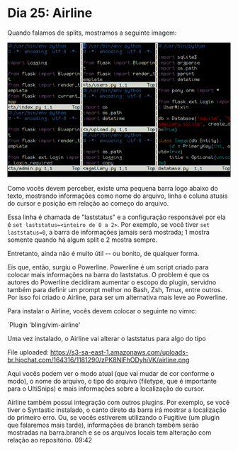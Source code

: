 # Dia 25: Airline

Quando falamos de splits, mostramos a seguinte imagem:

![](all.png)

Como vocês devem perceber, existe uma pequena barra logo abaixo do texto, mostrando informações como nome do arquivo, linha e coluna atuais do cursor e posição em relação ao começo do arquivo.

Essa linha é chamada de "laststatus" e a configuração responsável por ela é `set laststatus=<inteiro de 0 a 2>`. Por exemplo, se você tiver `set laststatus=0`, a barra de informações jamais será mostrada; 1 mostra somente quando há algum split e 2 mostra sempre.

Entretanto, ainda não é muito útil -- ou bonito, de qualquer forma.

Eis que, então, surgiu o Powerline. Powerline é um script criado para colocar mais informações na barra do laststatus. O problem é que os autores do Powerline decidiram aumentar o escopo do plugin, servidno também para definir um prompt melhor no Bash, Zsh, Tmux, entre outros. Por isso foi criado o Airline, para ser um alternativa mais leve ao Powerline.

Para instalar o Airline, vocês devem colocar o seguinte no vimrc:

`Plugin 'bling/vim-airline'

Uma vez instalado, o Airline vai alterar o laststatus para algo do tipo

File uploaded: https://s3-sa-east-1.amazonaws.com/uploads-br.hipchat.com/164316/1181290/zPK8NlFhODyhiVK/airline.png

Aqui vocês podem ver o modo atual (que vai mudar de cor conforme o modo), o nome do arquivo, o tipo do arquivo (filetype, que é importante para o UltiSnips) e mais informações sobre a localização do cursor.

Airline também possui integração com outros plugins. Por exemplo, se você tiver o Syntastic instalado, o canto direto da barra irá mostrar a localização do primeiro erro. Ou, se vocês estiverem utilizando o Fugitive (um plugin que falaremos mais tarde), informações de branch também serão mostradas na barra.branch e se os arquivos locais tem alteração com relação ao repositório.
09:42